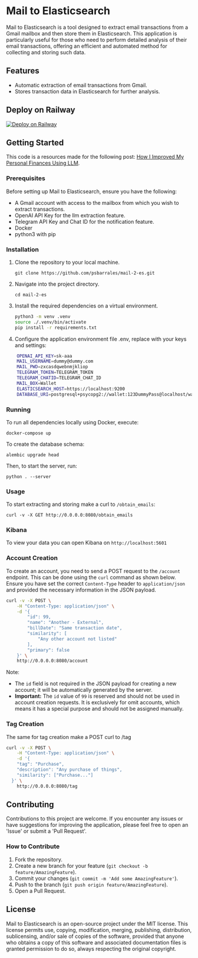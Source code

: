 # Mail to Elasticsearch

Mail to Elasticsearch is a tool designed to extract email transactions from a Gmail mailbox and then store them in Elasticsearch. This application is particularly useful for those who need to perform detailed analysis of their email transactions, offering an efficient and automated method for collecting and storing such data.

## Features

- Automatic extraction of email transactions from Gmail.
- Stores transaction data in Elasticsearch for further analysis.

## Deploy on Railway

[![Deploy on Railway](https://railway.app/button.svg)](https://railway.app/template/qp9og6?referralCode=__wSQ2)

## Getting Started

This code is a resources made for the following post: [How I Improved My Personal Finances Using LLM](https://medium.com/@psbarrales/como-mejor%C3%A9-mi-econom%C3%ADa-personal-usando-llm-072bf5a6b7f7).

### Prerequisites

Before setting up Mail to Elasticsearch, ensure you have the following:

- A Gmail account with access to the mailbox from which you wish to extract transactions.
- OpenAI API Key for the llm extraction feature.
- Telegram API Key and Chat ID for the notification feature.
- Docker
- python3 with pip

### Installation

1. Clone the repository to your local machine.
   ```
   git clone https://github.com/psbarrales/mail-2-es.git
   ```
2. Navigate into the project directory.
   ```
   cd mail-2-es
   ```
3. Install the required dependencies on a virtual environment.
   ```bash
   python3 -m venv .venv
   source ./.venv/bin/activate
   pip install -r requirements.txt
   ```
4. Configure the application environment file .env, replace with your keys and settings:

```bash
    OPENAI_API_KEY=sk-aaa
    MAIL_USERNAME=dummy@dummy.com
    MAIL_PWD=zxcasdqwebnmjkliop
    TELEGRAM_TOKEN=TELEGRAM_TOKEN
    TELEGRAM_CHATID=TELEGRAM_CHAT_ID
    MAIL_BOX=Wallet
    ELASTICSEARCH_HOST=https://localhost:9200
    DATABASE_URI=postgresql+psycopg2://wallet:123DummyPass@localhost/wallet
```

### Running

To run all dependencies locally using Docker, execute:

```
docker-compose up
```

To create the database schema:

```
alembic upgrade head
```

Then, to start the server, run:

```
python . --server
```

### Usage

To start extracting and storing make a curl to `/obtain_emails`:

```
curl -v -X GET http://0.0.0.0:8080/obtain_emails
```

### Kibana

To view your data you can open Kibana on `http://localhost:5601`

### Account Creation

To create an account, you need to send a POST request to the `/account` endpoint. This can be done using the `curl` command as shown below. Ensure you have set the correct `Content-Type` header to `application/json` and provided the necessary information in the JSON payload.

```bash
curl -v -X POST \
    -H "Content-Type: application/json" \
    -d '{
        "id": 99,
        "name": "Another - External",
        "billDate": "Same transaction date",
        "similarity": [
            "Any other account not listed"
        ],
        "primary": false
    }' \
    http://0.0.0.0:8080/account
```

Note:

- The `id` field is not required in the JSON payload for creating a new account; it will be automatically generated by the server.
- **Important:** The `id` value of `99` is reserved and should not be used in account creation requests. It is exclusively for omit accounts, which means it has a special purpose and should not be assigned manually.

### Tag Creation

The same for tag creation make a POST curl to /tag

```bash
curl -v -X POST \
    -H "Content-Type: application/json" \
    -d '{
    "tag": "Purchase",
    "description": "Any purchase of things",
    "similarity": ["Purchase..."]
  }' \
    http://0.0.0.0:8080/tag
```

## Contributing

Contributions to this project are welcome. If you encounter any issues or have suggestions for improving the application, please feel free to open an 'Issue' or submit a 'Pull Request'.

### How to Contribute

1. Fork the repository.
2. Create a new branch for your feature (`git checkout -b feature/AmazingFeature`).
3. Commit your changes (`git commit -m 'Add some AmazingFeature'`).
4. Push to the branch (`git push origin feature/AmazingFeature`).
5. Open a Pull Request.

## License

Mail to Elasticsearch is an open-source project under the MIT license. This license permits use, copying, modification, merging, publishing, distribution, sublicensing, and/or sale of copies of the software, provided that anyone who obtains a copy of this software and associated documentation files is granted permission to do so, always respecting the original copyright.
